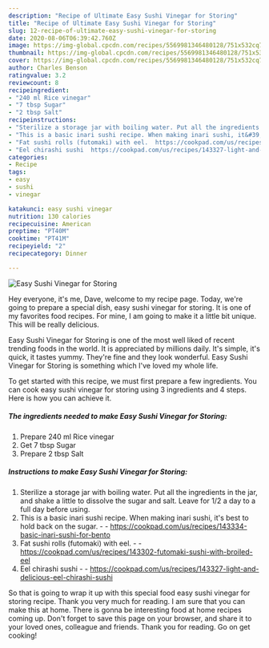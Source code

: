 ```yaml
---
description: "Recipe of Ultimate Easy Sushi Vinegar for Storing"
title: "Recipe of Ultimate Easy Sushi Vinegar for Storing"
slug: 12-recipe-of-ultimate-easy-sushi-vinegar-for-storing
date: 2020-08-06T06:39:42.760Z
image: https://img-global.cpcdn.com/recipes/5569981346480128/751x532cq70/easy-sushi-vinegar-for-storing-recipe-main-photo.jpg
thumbnail: https://img-global.cpcdn.com/recipes/5569981346480128/751x532cq70/easy-sushi-vinegar-for-storing-recipe-main-photo.jpg
cover: https://img-global.cpcdn.com/recipes/5569981346480128/751x532cq70/easy-sushi-vinegar-for-storing-recipe-main-photo.jpg
author: Charles Benson
ratingvalue: 3.2
reviewcount: 8
recipeingredient:
- "240 ml Rice vinegar"
- "7 tbsp Sugar"
- "2 tbsp Salt"
recipeinstructions:
- "Sterilize a storage jar with boiling water. Put all the ingredients in the jar, and shake a little to dissolve the sugar and salt. Leave for 1/2 a day to a full day before using."
- "This is a basic inari sushi recipe. When making inari sushi, it&#39;s best to hold back on the sugar.  https://cookpad.com/us/recipes/143334-basic-inari-sushi-for-bento"
- "Fat sushi rolls (futomaki) with eel.  https://cookpad.com/us/recipes/143302-futomaki-sushi-with-broiled-eel"
- "Eel chirashi sushi  https://cookpad.com/us/recipes/143327-light-and-delicious-eel-chirashi-sushi"
categories:
- Recipe
tags:
- easy
- sushi
- vinegar

katakunci: easy sushi vinegar 
nutrition: 130 calories
recipecuisine: American
preptime: "PT40M"
cooktime: "PT41M"
recipeyield: "2"
recipecategory: Dinner

---
```



![Easy Sushi Vinegar for Storing](https://img-global.cpcdn.com/recipes/5569981346480128/751x532cq70/easy-sushi-vinegar-for-storing-recipe-main-photo.jpg)

Hey everyone, it's me, Dave, welcome to my recipe page. Today, we're going to prepare a special dish, easy sushi vinegar for storing. It is one of my favorites food recipes. For mine, I am going to make it a little bit unique. This will be really delicious.



Easy Sushi Vinegar for Storing is one of the most well liked of recent trending foods in the world. It is appreciated by millions daily. It's simple, it's quick, it tastes yummy. They're fine and they look wonderful. Easy Sushi Vinegar for Storing is something which I've loved my whole life.


To get started with this recipe, we must first prepare a few ingredients. You can cook easy sushi vinegar for storing using 3 ingredients and 4 steps. Here is how you can achieve it.

<!--inarticleads1-->

##### The ingredients needed to make Easy Sushi Vinegar for Storing:

1. Prepare 240 ml Rice vinegar
1. Get 7 tbsp Sugar
1. Prepare 2 tbsp Salt




<!--inarticleads2-->

##### Instructions to make Easy Sushi Vinegar for Storing:

1. Sterilize a storage jar with boiling water. Put all the ingredients in the jar, and shake a little to dissolve the sugar and salt. Leave for 1/2 a day to a full day before using.
1. This is a basic inari sushi recipe. When making inari sushi, it&#39;s best to hold back on the sugar. -  - https://cookpad.com/us/recipes/143334-basic-inari-sushi-for-bento
1. Fat sushi rolls (futomaki) with eel. -  - https://cookpad.com/us/recipes/143302-futomaki-sushi-with-broiled-eel
1. Eel chirashi sushi -  - https://cookpad.com/us/recipes/143327-light-and-delicious-eel-chirashi-sushi




So that is going to wrap it up with this special food easy sushi vinegar for storing recipe. Thank you very much for reading. I am sure that you can make this at home. There is gonna be interesting food at home recipes coming up. Don't forget to save this page on your browser, and share it to your loved ones, colleague and friends. Thank you for reading. Go on get cooking!
